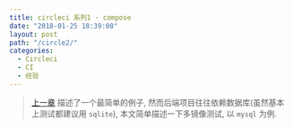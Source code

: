 ```yaml
---
title: circleci 系列1 - compose
date: "2018-01-25 18:39:08"
layout: post
path: "/circle2/"
categories:
  - Circleci
  - CI
  - 经验
---
```


> [上一章](/circleci-start/) 描述了一个最简单的例子, 然而后端项目往往依赖数据库(虽然基本上测试都建议用 `sqlite`), 本文简单描述一下多镜像测试, 以 `mysql` 为例.

<!--more-->
